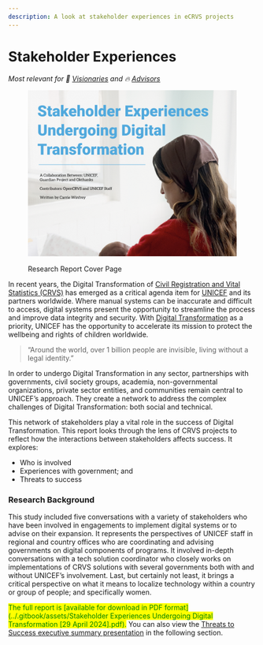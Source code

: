 ```yaml
---
description: A look at stakeholder experiences in eCRVS projects
---
```


# Stakeholder Experiences

<i>Most relevant for 💭 [Visionaries](../get-started.md#visionaries) and 🔥 [Advisors](../get-started.md#advising)&#x20;</i>

<figure><img src="../.gitbook/assets/Screenshot 2024-06-05 at 8.06.14 AM.png" alt="" width="563"><figcaption><p>Research Report Cover Page</p></figcaption></figure>

In recent years, the Digital Transformation of [Civil Registration and Vital Statistics (CRVS)](https://www.who.int/data/data-collection-tools/civil-registration-and-vital-statistics-\(crvs\)) has emerged as a critical agenda item for [UNICEF](https://data.unicef.org/crvs/) and its partners worldwide. Where manual systems can be inaccurate and difficult to access, digital systems present the opportunity to streamline the process and improve data integrity and security. With [Digital Transformation](https://www.unicef.org/eap/what-we-do/digital-transformation) as a priority, UNICEF has the opportunity to accelerate its mission to protect the wellbeing and rights of children worldwide.

> “Around the world, over 1 billion people are invisible, living without a legal identity.”

In order to undergo Digital Transformation in any sector, partnerships with governments, civil society groups, academia, non-governmental organizations, private sector entities, and communities remain central to UNICEF’s approach. They create a network to address the complex challenges of Digital Transformation: both social and technical.&#x20;

This network of stakeholders play a vital role in the success of Digital Transformation. This report looks through the lens of CRVS projects to reflect how the interactions between stakeholders affects success. It explores:

* Who is involved
* Experiences with government; and
* Threats to success

### Research Background

This study included five conversations with a variety of stakeholders who have been involved in engagements to implement digital systems or to advise on their expansion. It represents the perspectives of UNICEF staff in regional and country offices who are coordinating and advising governments on digital components of programs. It involved in-depth conversations with a tech solution coordinator who closely works on implementations of CRVS solutions with several governments both with and without UNICEF’s involvement. Last, but certainly not least, it brings a critical perspective on what it means to localize technology within a country or group of people; and specifically women.

<mark style="color:green;">The full report is [available for download in PDF format](../.gitbook/assets/Stakeholder Experiences Undergoing Digital Transformation [29 April 2024].pdf).</mark> You can also view the [Threats to Success executive summary presentation](threats-to-success.md) in the following section.&#x20;


